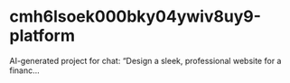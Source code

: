 # cmh6lsoek000bky04ywiv8uy9-platform
AI-generated project for chat: “Design a sleek, professional website for a financ...
